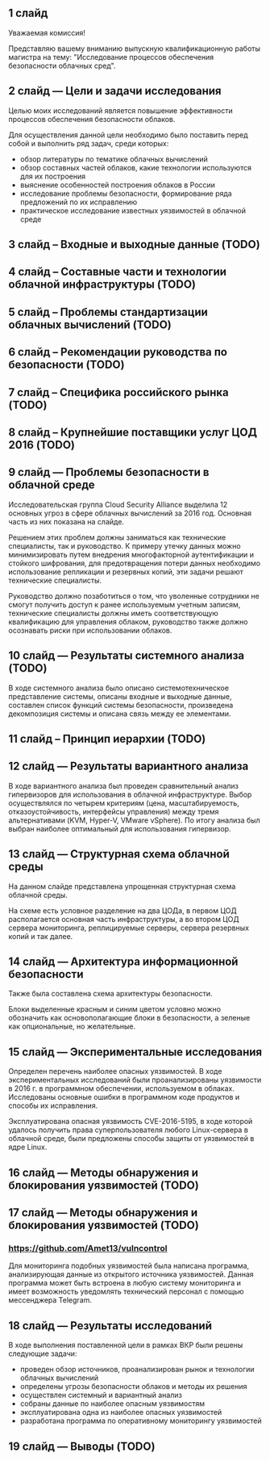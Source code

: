 ## 1 слайд

Уважаемая комиссия!

Представляю вашему вниманию выпускную квалификационную работы магистра на тему: "Исследование процессов обеспечения безопасности облачных сред".

## 2 слайд — Цели и задачи исследования

Целью моих исследований является повышение эффективности процессов обеспечения безопасности облаков.

Для осуществления данной цели необходимо было поставить перед собой и выполнить ряд задач, среди которых:
* обзор литературы по тематике облачных вычислений
* обзор составных частей облаков, какие технологии используются для их построения
* выяснение особенностей построения облаков в России
* исследование проблемы безопасности, формирование ряда предложений по их исправлению
* практическое исследование известных уязвимостей в облачной среде

## 3 слайд – Входные и выходные данные (TODO)

## 4 слайд – Составные части и технологии облачной инфраструктуры (TODO)

## 5 слайд – Проблемы стандартизации облачных вычислений (TODO)

## 6 слайд – Рекомендации руководства по безопасности (TODO)

## 7 слайд – Специфика российского рынка (TODO)

## 8 слайд – Крупнейшие поставщики услуг ЦОД 2016 (TODO)

## 9 слайд — Проблемы безопасности в облачной среде

Исследовательская группа Cloud Security Alliance выделила 12 основных угроз в сфере облачных вычислений за 2016 год. Основная часть из них показана на слайде.

Решением этих проблем должны заниматься как технические специалисты, так и руководство.
К примеру утечку данных можно минимизировать путем внедрения многофакторной аутентификации и стойкого шифрования, для предотвращения потери данных необходимо использование репликации и резервных копий, эти задачи решают технические специалисты.

Руководство должно позаботиться о том, что уволенные сотрудники не смогут получить доступ к ранее используемым учетным записям, технические специалисты должны иметь соответствующую квалификацию для управления облаком, руководство также должно осознавать риски при использовании облаков.

## 10 слайд — Результаты системного анализа (TODO)

В ходе системного анализа было описано системотехническое представление системы, описаны входные и выходные данные, составлен список функций системы безопасности, произведена декомпозиция системы и описана связь между ее элементами.

## 11 слайд – Принцип иерархии (TODO)

## 12 слайд — Результаты вариантного анализа

В ходе вариантного анализа был проведен сравнительный анализ гипервизоров для использования в облачной инфраструктуре.
Выбор осуществлялся по четырем критериям (цена, масштабируемость, отказоустойчивость, интерфейсы управления) между тремя альтернативами (KVM, Hyper-V, VMware vSphere).
По итогу анализа был выбран наиболее оптимальный для использования гипервизор.

## 13 слайд — Структурная схема облачной среды

На данном слайде представлена упрощенная структурная схема облачной среды.

На схеме есть условное разделение на два ЦОДа, в первом ЦОД располагается основная часть инфраструктуры, а во втором ЦОД сервера мониторинга, реплицируемые серверы, сервера резервных копий и так далее.

## 14 слайд — Архитектура информационной безопасности

Также была составлена схема архитектуры безопасности.

Блоки выделенные красным и синим цветом условно можно обозначить как основополагающие блоки в безопасности, а зеленые как опциональные, но желательные.

## 15 слайд — Экспериментальные исследования

Определен перечень наиболее опасных уязвимостей.
В ходе экспериментальных исследований были проанализированы уязвимости в 2016 г. в программном обеспечении, используемом в облаках.
Исследованы основные ошибки в программном коде продуктов и способы их исправления.

Эксплуатирована опасная уязвимость CVE-2016-5195, в ходе которой удалось получить права суперпользователя любого Linux-сервера в облачной среде, были предложены способы защиты от уязвимостей в ядре Linux.

## 16 слайд — Методы обнаружения и блокирования уязвимостей (TODO)

## 17 слайд — Методы обнаружения и блокирования уязвимостей (TODO)
### https://github.com/Amet13/vulncontrol

Для мониторинга подобных уязвимостей была написана программа, анализирующая данные из открытого источника уязвимостей.
Данная программа может быть встроена в любую систему мониторинга и имеет возможность уведомлять технический персонал с помощью мессенджера Telegram.

## 18 слайд — Результаты исследований

В ходе выполнения поставленной цели в рамках ВКР были решены следующие задачи:
* проведен обзор источников, проанализирован рынок и технологии облачных вычислений
* определены угрозы безопасности облаков и методы их решения
* осуществлен системный и вариантный анализ
* собраны данные по наиболее опасным уязвимостям
* эксплуатирована одна из наиболее опасных уязвимостей
* разработана программа по оперативному мониторингу уязвимостей

## 19 слайд — Выводы (TODO)
